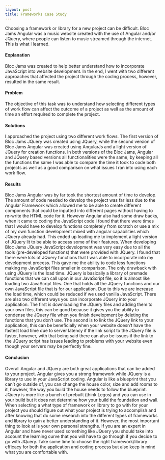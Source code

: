 ```yaml
---
layout: post
title: Frameworks Case Study
---
```



Choosing a framework or library for a new project can be difficult. Bloc Jams Angular was a music website created with the use of Angular and/or JQuery, where people can listen to music streamed through the internet. This is what I learned.


#### Explanation

Bloc Jams was created to help better understand how to incorporate JavaScript into website development. In the end, I went with two different approaches that affected the project through the coding process, however, resulted in the same result.


#### Problem

The objective of this task was to understand how selecting different types of work flow can affect the outcome of a project as well as the amount of time an effort required to complete the project.


#### Solutions

I approached the project using two different work flows. The first version of Bloc Jams JQuery was created using JQuery, while the second version of Bloc Jams Angular was created using AngularJs and a light version of JQuery for creation functions. In both versions of the Bloc Jams, Angular and JQuery based versions all functionalities were the same, by keeping all the functions the same I was able to compare the time it took to code both projects as well as a good comparison on what issues I ran into using each work flow.


#### Results

Bloc Jams Angular was by far took the shortest amount of time to develop. The amount of code needed to develop the project was far less due to the Angular Framework which allowed me to be able to create different components that could be inputted into different pages without having to re-write the HTML code for it. However Angular also had some draw backs, when it came to coding the JavaScript code I found that there were times that I would have to develop functions completely from scratch or use a mix of my own function development mixed with angular capabilities which JQuery already had. This ended up leading me to implement a light version of JQuery lit to be able to access some of their features.
When developing Bloc Jams JQuery JavaScript development was very easy due to all the tools (pre-developed functions) that were provided with JQuery. I found that there were lots of JQuery functions that I was able to incorporate into my development process. This gave me the ability to code less functions making my JavaScript files smaller in comparison. The only drawback with using JQuery is the load time. JQuery is basically a library of premade functions that we can call upon in our JavaScript file, so it is almost like loading two JavaScript files. One that holds all the JQuery functions and our own JavaScript file that is for our application. Due to this we are increase the load time, which could be reduced if we used vanilla JavaScript. There are also two different ways you can incorporate JQuery into your application. The first is downloading the JQuery files and adding them to your own files, this can be good because it gives you the ability to condense the JQuery file when you finish development by deleting the functions that you don’t use. The second is to link the JQuery link to your application, this can be beneficially when your website doesn’t have the fastest load time due to server latency if the link script to the JQuery file is faster, however, with that being said there can also be issues if the link to the JQuery script has issues leading to problems with your website even though your servers may be perfectly fine.


#### Conclusion

Overall Angular and JQuery are both great applications that can be added to your project. Angular gives you a strong framework while JQuery is a library to use in your JavaScript coding. Angular is like a blueprint that you can’t go outside of, you can change the house color, size and add rooms to it, however, the way you build the house needs to follow the blueprint. JQuery is more like a bunch of prebuilt (think Legos) and you can use in your build but it does not determine how your build the foundation and wall. When selecting a what type of framework or library to go with for your project you should figure out what your project is trying to accomplish and after knowing that do some research into the different types of frameworks and library to gain a better understanding of it. However, the most important thing to look at is your own personal strengths. If you are an expert in Angular and have never used something like JQuery you should take into account the learning curve that you will have to go through if you decide to go with JQuery. Take some time to choose the right framework/library efficacy for both the application and coding process but also keep in mind what you are comfortable with.
